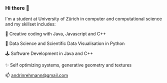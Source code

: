 ### Hi there 👋

I'm a student at University of Zürich in computer and computational science and my skillset includes:

🎨 Creative coding with Java, Javascript and C++

🤖 Data Science and Scientific Data Visualisation in Python

🕹️ Software Development in Java and C++

✨ Self optimizing systems, generative geometry and textures


📫 andrinrehmann@gmail.com

